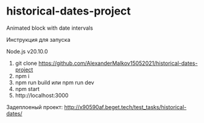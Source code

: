 # historical-dates-project
Animated block with date intervals

Инструкция для запуска

Node.js v20.10.0

1. git clone https://github.com/AlexanderMalkov15052021/historical-dates-project
2. npm i
3. npm run build или npm run dev
4. npm start
5. http://localhost:3000

Задеплоеный проект: http://x90590af.beget.tech/test_tasks/historical-dates/
